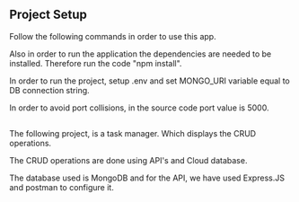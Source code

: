 ## Project Setup

Follow the following commands in order to use this app.

Also in order to run the application the dependencies are needed to be installed. Therefore run the code "npm install".

In order to run the project, setup .env and set MONGO_URI variable equal to DB connection string.

In order to avoid port collisions, in the source code port value is 5000.

##

The following project, is a task manager. Which displays the CRUD operations.

The CRUD operations are done using API's and Cloud database.

The database used is MongoDB and for the API, we have used Express.JS and postman to configure it.
